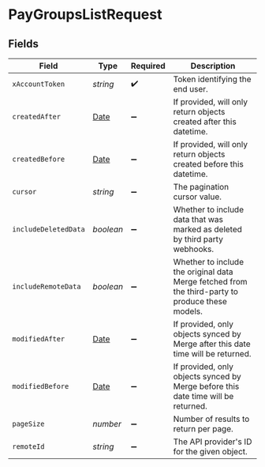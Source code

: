 # PayGroupsListRequest


## Fields

| Field                                                                                            | Type                                                                                             | Required                                                                                         | Description                                                                                      |
| ------------------------------------------------------------------------------------------------ | ------------------------------------------------------------------------------------------------ | ------------------------------------------------------------------------------------------------ | ------------------------------------------------------------------------------------------------ |
| `xAccountToken`                                                                                  | *string*                                                                                         | :heavy_check_mark:                                                                               | Token identifying the end user.                                                                  |
| `createdAfter`                                                                                   | [Date](https://developer.mozilla.org/en-US/docs/Web/JavaScript/Reference/Global_Objects/Date)    | :heavy_minus_sign:                                                                               | If provided, will only return objects created after this datetime.                               |
| `createdBefore`                                                                                  | [Date](https://developer.mozilla.org/en-US/docs/Web/JavaScript/Reference/Global_Objects/Date)    | :heavy_minus_sign:                                                                               | If provided, will only return objects created before this datetime.                              |
| `cursor`                                                                                         | *string*                                                                                         | :heavy_minus_sign:                                                                               | The pagination cursor value.                                                                     |
| `includeDeletedData`                                                                             | *boolean*                                                                                        | :heavy_minus_sign:                                                                               | Whether to include data that was marked as deleted by third party webhooks.                      |
| `includeRemoteData`                                                                              | *boolean*                                                                                        | :heavy_minus_sign:                                                                               | Whether to include the original data Merge fetched from the third-party to produce these models. |
| `modifiedAfter`                                                                                  | [Date](https://developer.mozilla.org/en-US/docs/Web/JavaScript/Reference/Global_Objects/Date)    | :heavy_minus_sign:                                                                               | If provided, only objects synced by Merge after this date time will be returned.                 |
| `modifiedBefore`                                                                                 | [Date](https://developer.mozilla.org/en-US/docs/Web/JavaScript/Reference/Global_Objects/Date)    | :heavy_minus_sign:                                                                               | If provided, only objects synced by Merge before this date time will be returned.                |
| `pageSize`                                                                                       | *number*                                                                                         | :heavy_minus_sign:                                                                               | Number of results to return per page.                                                            |
| `remoteId`                                                                                       | *string*                                                                                         | :heavy_minus_sign:                                                                               | The API provider's ID for the given object.                                                      |